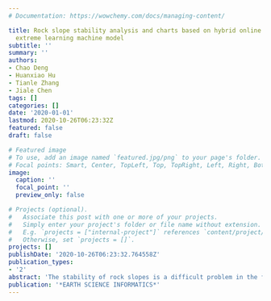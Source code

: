 ```yaml
---
# Documentation: https://wowchemy.com/docs/managing-content/

title: Rock slope stability analysis and charts based on hybrid online sequential
  extreme learning machine model
subtitle: ''
summary: ''
authors:
- Chao Deng
- Huanxiao Hu
- Tianle Zhang
- Jiale Chen
tags: []
categories: []
date: '2020-01-01'
lastmod: 2020-10-26T06:23:32Z
featured: false
draft: false

# Featured image
# To use, add an image named `featured.jpg/png` to your page's folder.
# Focal points: Smart, Center, TopLeft, Top, TopRight, Left, Right, BottomLeft, Bottom, BottomRight.
image:
  caption: ''
  focal_point: ''
  preview_only: false

# Projects (optional).
#   Associate this post with one or more of your projects.
#   Simply enter your project's folder or file name without extension.
#   E.g. `projects = ["internal-project"]` references `content/project/deep-learning/index.md`.
#   Otherwise, set `projects = []`.
projects: []
publishDate: '2020-10-26T06:23:32.764558Z'
publication_types:
- '2'
abstract: 'The stability of rock slopes is a difficult problem in the field of geotechnical and geological engineering. Less than 20% of all landslides are predictable each year, so a simple, fast, reliable and low-cost method to predict the stability of slopes is urgently needed. This study investigates a new regularized online sequential extreme learning machine, incorporated with the variable forgetting factor (FOS-ELM), based on intelligence computation to predict the factor of safety of a rock slope (F). The Bayesian information criterion (BIC) is applied to establish seven input combinations based on the parameters of the Hoek-Brown criterion and geometrical and mechanical parameters of the slope, such as the geological strength index (GSI), disturbance factor (D), rock material constant ($m_{i}$), uniaxial compressive strength (σci), unit weight of the rock mass ($Y$), slope height (H) and slope angle (β). Seven models are established and evaluated to determine the optimal input combination. Various statistical indicators are calculated for the prediction accuracy examination. Compared to the classical extreme learning machine (ELM) model predictions of F, the results of the applied FOS-ELM model demonstrate a better prediction accuracy and are more effective when accounting for an increase in data. The FOS-ELM model with all seven input parameters is used to establish stability charts with the influence coefficient of slope angle change (ηβ), disturbance change (ηD) and slope height change (ηH). Using stability charts with a combination of ηβ, ηD and ηH can be used to quickly and preliminarily analyze rock stability as a guide for engineering practitioners in rock slope design.'
publication: '*EARTH SCIENCE INFORMATICS*'
---
```

